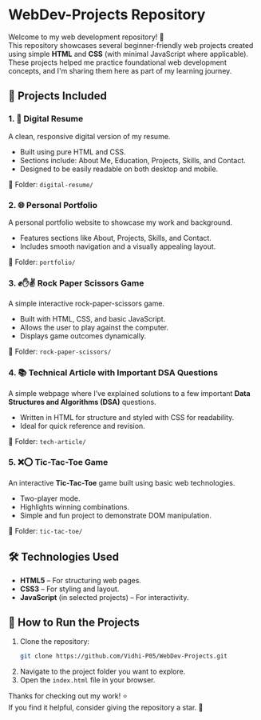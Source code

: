 # WebDev-Projects Repository
Welcome to my web development repository! 👋  
This repository showcases several beginner-friendly web projects created using simple **HTML** and **CSS** (with minimal JavaScript where applicable). These projects helped me practice foundational web development concepts, and I'm sharing them here as part of my learning journey.

## 🚀 Projects Included

### 1. 💼 Digital Resume
A clean, responsive digital version of my resume.  
- Built using pure HTML and CSS.
- Sections include: About Me, Education, Projects, Skills, and Contact.
- Designed to be easily readable on both desktop and mobile.

📁 Folder: `digital-resume/`


### 2. 🌐 Personal Portfolio
A personal portfolio website to showcase my work and background.  
- Features sections like About, Projects, Skills, and Contact.
- Includes smooth navigation and a visually appealing layout.

📁 Folder: `portfolio/`



### 3. ✊✋✌️ Rock Paper Scissors Game
A simple interactive rock-paper-scissors game.  
- Built with HTML, CSS, and basic JavaScript.
- Allows the user to play against the computer.
- Displays game outcomes dynamically.

📁 Folder: `rock-paper-scissors/`



### 4. 📚 Technical Article with Important DSA Questions
A simple webpage where I’ve explained solutions to a few important **Data Structures and Algorithms (DSA)** questions.  
- Written in HTML for structure and styled with CSS for readability.
- Ideal for quick reference and revision.

📁 Folder: `tech-article/`



### 5. ❌⭕ Tic-Tac-Toe Game
An interactive **Tic-Tac-Toe** game built using basic web technologies.  
- Two-player mode.
- Highlights winning combinations.
- Simple and fun project to demonstrate DOM manipulation.

📁 Folder: `tic-tac-toe/`



## 🛠️ Technologies Used
- **HTML5** – For structuring web pages.
- **CSS3** – For styling and layout.
- **JavaScript** (in selected projects) – For interactivity.


## 📌 How to Run the Projects
1. Clone the repository:  
   ```bash
   git clone https://github.com/Vidhi-P05/WebDev-Projects.git
   ```
2. Navigate to the project folder you want to explore.
3. Open the `index.html` file in your browser.



Thanks for checking out my work! ⭐  
If you find it helpful, consider giving the repository a star. 🌟
